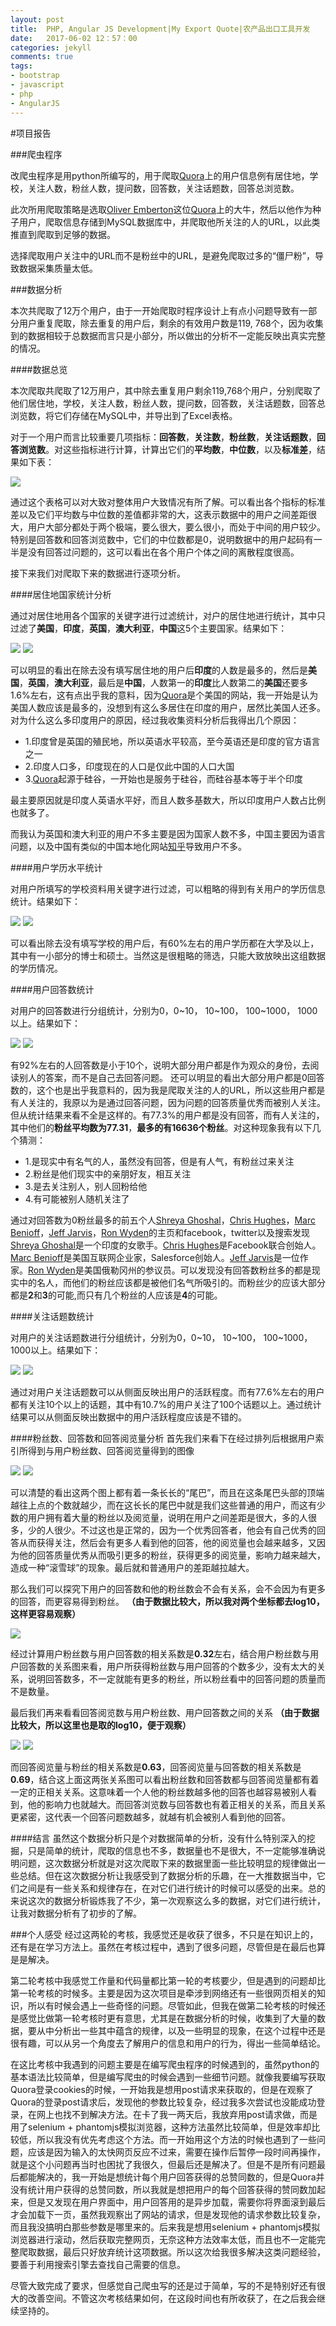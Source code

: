 ```yaml
---
layout: post
title:  PHP, Angular JS Development|My Export Quote|农产品出口工具开发
date:   2017-06-02 12：57：00
categories: jekyll
comments: true
tags:
- bootstrap
- javascript
- php
- AngularJS
---
```

#项目报告


###爬虫程序

改爬虫程序是用python所编写的，用于爬取[Quora](https://www.quora.com)上的用户信息例有居住地，学校，关注人数，粉丝人数，提问数，回答数，关注话题数，回答总浏览数。

此次所用爬取策略是选取[Oliver Emberton](https://www.quora.com/profile/Oliver-Emberton)这位[Quora](https://www.quora.com)上的大牛，然后以他作为种子用户，爬取信息存储到MySQL数据库中，并爬取他所关注的人的URL，以此类推直到爬取到足够的数据。

选择爬取用户关注中的URL而不是粉丝中的URL，是避免爬取过多的“僵尸粉”，导致数据采集质量太低。


###数据分析

本次共爬取了12万个用户，由于一开始爬取时程序设计上有点小问题导致有一部分用户重复爬取，除去重复的用户后，剩余的有效用户数是119, 768个，因为收集到的数据相较于总数据而言只是小部分，所以做出的分析不一定能反映出真实完整的情况。

####数据总览

本次爬取共爬取了12万用户，其中除去重复用户剩余119,768个用户，分别爬取了他们居住地，学校，关注人数，粉丝人数，提问数，回答数，关注话题数，回答总浏览数，将它们存储在MySQL中，并导出到了Excel表格。

对于一个用户而言比较重要几项指标：**回答数**，**关注数**，**粉丝数**，**关注话题数**，**回答浏览数**。对这些指标进行计算，计算出它们的**平均数**，**中位数**，以及**标准差**，结果如下表：

![](./pic/数据总览.png)

通过这个表格可以对大致对整体用户大致情况有所了解。可以看出各个指标的标准差以及它们平均数与中位数的差值都非常的大，这表示数据中的用户之间差距很大，用户大部分都处于两个极端，要么很大，要么很小，而处于中间的用户较少。特别是回答数和回答浏览数中，它们的中位数都是0，说明数据中的用户起码有一半是没有回答过问题的，这可以看出在各个用户个体之间的离散程度很高。

接下来我们对爬取下来的数据进行逐项分析。

####居住地国家统计分析

通过对居住地用各个国家的关键字进行过滤统计，对户的居住地进行统计，其中只过滤了**美国**，**印度**，**英国**，**澳大利亚**，**中国**这5个主要国家。结果如下：

![](./pic/国家人数统计表格.png)
![](./pic/国家人数统计.png)

可以明显的看出在除去没有填写居住地的用户后**印度**的人数是最多的，然后是**美国**，**英国**，**澳大利亚**，最后是**中国**，人数第一的**印度**比人数第二的**美国**还要多1.6%左右，这有点出乎我的意料，因为[Quora](https://www.quora.com)是个美国的网站，我一开始是认为美国人数应该是最多的，没想到有这么多居住在印度的用户，居然比美国人还多。对为什么这么多印度用户的原因，经过我收集资料分析后我得出几个原因：

- 1.印度曾是英国的殖民地，所以英语水平较高，至今英语还是印度的官方语言之一
- 2.印度人口多，印度现在的人口是仅此中国的人口大国
- 3.[Quora](https://www.quora.com)起源于硅谷，一开始也是服务于硅谷，而硅谷基本等于半个印度

最主要原因就是印度人英语水平好，而且人数多基数大，所以印度用户人数占比例也就多了。

而我认为英国和澳大利亚的用户不多主要是因为国家人数不多，中国主要因为语言问题，以及中国有类似的中国本地化网站[知乎](https://www.zhihu.com/)导致用户不多。

####用户学历水平统计

对用户所填写的学校资料用关键字进行过滤，可以粗略的得到有关用户的学历信息统计。结果如下：

![](./pic/学历统计表格.png)
![](./pic/学历统计.png)

可以看出除去没有填写学校的用户后，有60%左右的用户学历都在大学及以上，其中有一小部分的博士和硕士。当然这是很粗略的筛选，只能大致放映出这组数据的学历情况。

####用户回答数统计

对用户的回答数进行分组统计，分别为0，0~10， 10~100， 100~1000， 1000以上。结果如下：

![](./pic/回答数统计表格.png)
![](./pic/回答数统计.png)

有92%左右的人回答数是小于10个，说明大部分用户都是作为观众的身份，去阅读别人的答案，而不是自己去回答问题。
还可以明显的看出大部分用户都是0回答数的，这个也是出乎我意料的，因为我是爬取关注的人的URL，所以这些用户都是有人关注的，我原以为是通过回答问题，因为问题的回答质量优秀而被别人关注。但从统计结果来看不全是这样的。有77.3%的用户都是没有回答，而有人关注的，其中他们的**粉丝平均数为77.31**，**最多的有16636个粉丝**。对这种现象我有以下几个猜测：

- 1.是现实中有名气的人，虽然没有回答，但是有人气，有粉丝过来关注
- 2.粉丝是他们现实中的亲朋好友，相互关注
- 3.是去关注别人，别人回粉给他
- 4.有可能被别人随机关注了

通过对回答数为0粉丝最多的前五个人[Shreya Ghoshal](https://www.quora.com/profile/Shreya-Ghoshal)，[Chris Hughes](https://www.quora.com/profile/Chris-Hughes)，[Marc Benioff](https://www.quora.com/profile/Marc-Benioff)，[Jeff Jarvis](https://www.quora.com/profile/Jeff-Jarvis)，[Ron Wyden](https://www.quora.com/profile/Ron-Wyden)的主页和facebook，twitter以及搜索发现[Shreya Ghoshal](https://www.quora.com/profile/Shreya-Ghoshal)是一个印度的女歌手。[Chris Hughes](https://www.quora.com/profile/Chris-Hughes)是Facebook联合创始人。[Marc Benioff](https://www.quora.com/profile/Marc-Benioff)是美国互联网企业家，Salesforce创始人。[Jeff Jarvis](https://www.quora.com/profile/Jeff-Jarvis)是一位作家。[Ron Wyden](https://www.quora.com/profile/Ron-Wyden)是美国俄勒冈州的参议员。可以发现没有回答数粉丝多的都是现实中的名人，而他们的粉丝应该都是被他们名气所吸引的。而粉丝少的应该大部分都是**2**和**3**的可能,而只有几个粉丝的人应该是**4**的可能。

####关注话题数统计

对用户的关注话题数进行分组统计，分别为0，0~10， 10~100， 100~1000， 1000以上。结果如下：

![](./pic/关注话题数表格.png)
![](./pic/关注话题数统计.png)

通过对用户关注话题数可以从侧面反映出用户的活跃程度。而有77.6%左右的用户都有关注10个以上的话题，其中有10.7%的用户关注了100个话题以上。通过统计结果可以从侧面反映出数据中的用户活跃程度应该是不错的。

####粉丝数、回答数和回答阅览量分析
首先我们来看下在经过排列后根据用户索引所得到与用户粉丝数、回答阅览量得到的图像

![](./pic/用户粉丝数.png)
![](./pic/回答阅览数.png)

可以清楚的看出这两个图上都有着一条长长的“尾巴”，而且在这条尾巴头部的顶端越往上点的个数就越少，而在这长长的尾巴中就是我们这些普通的用户，而这有少数的用户拥有着大量的粉丝以及阅览量，说明在用户之间差距是很大，多的人很多，少的人很少。不过这也是正常的，因为一个优秀回答者，他会有自己优秀的回答从而获得关注，然后会有更多人看到他的回答，他的阅览量也会越来越多，又因为他的回答质量优秀从而吸引更多的粉丝，获得更多的阅览量，影响力越来越大，造成一种“滚雪球”的现象。最后就和普通用户的差距越拉越大。

那么我们可以探究下用户的回答数和他的粉丝数会不会有关系，会不会因为有更多的回答，而更容易得到粉丝。
**（由于数据比较大，所以我对两个坐标都去log10，这样更容易观察）**

![](./pic/粉丝数与回答数.png)

经过计算用户粉丝数与用户回答数的相关系数是**0.32**左右，结合用户粉丝数与用户回答数的关系图来看，用户所获得粉丝数与用户回答的个数多少，没有太大的关系，说明回答数多，不一定就能有更多的粉丝，所以粉丝看中的回答问题的质量而不是数量。

最后我们再来看看回答阅览数与用户粉丝数、用户回答数之间的关系
**（由于数据比较大，所以这里也是取的log10，便于观察）**

![](./pic/回答数与回答阅览量.png)
![](./pic/回答阅览量与粉丝数.png)

而回答阅览量与粉丝的相关系数是**0.63**，回答阅览量与回答数的相关系数是**0.69**，结合这上面这两张关系图可以看出粉丝数和回答数都与回答阅览量都有着一定的正相关关系。这意味着一个人他的粉丝数越多他的回答也越容易被别人看到，他的影响力也就越大。而回答浏览数与回答数也有着正相关的关系，而且关系更紧密，这代表一个回答问题数越多，就越有机会被别人看到他的回答。

####结言
虽然这个数据分析只是个对数据简单的分析，没有什么特别深入的挖掘，只是简单的统计，爬取的信息也不多，数据量也不是很大，不一定能够准确说明问题，这次数据分析就是对这次爬取下来的数据里面一些比较明显的规律做出一些总结。但在这次数据分析让我感受到了数据分析的乐趣，在一大推数据当中，它们之间是有一些关系和规律存在，在对它们进行统计的时候可以感受的出来。总的来说这次的数据分析锻炼我了不少，第一次观察这么多的数据，对它们进行统计，让我对数据分析有了初步的了解。


###个人感受
经过这两轮的考核，我感觉还是收获了很多，不只是在知识上的，还有是在学习方法上。虽然在考核过程中，遇到了很多问题，尽管但是在最后也算是是解决。

第二轮考核中我感觉工作量和代码量都比第一轮的考核要少，但是遇到的问题却比第一轮考核的时候多。主要是因为这次项目是牵涉到网络还有一些很网页相关的知识，所以有时候会遇上一些奇怪的问题。尽管如此，但我在做第二轮考核的时候还是感觉比做第一轮考核时更有意思，尤其是在数据分析的时候，收集到了大量的数据，要从中分析出一些其中蕴含的规律，以及一些明显的现象，在这个过程中还是很有趣，可以从另一个角度去了解用户的信息和用户的行为，得出一些简单结论。

在这比考核中我遇到的问题主要是在编写爬虫程序的时候遇到的，虽然python的基本语法比较简单，但是编写爬虫的时候会遇到一些细节问题。就像我要编写获取Quora登录cookies的时候，一开始我是想用post请求来获取的，但是在观察了Quora的登录post请求后，发现他的参数比较复杂，经过我多次尝试也没能成功登录，在网上也找不到解决方法。在卡了我一两天后，我放弃用post请求做，而是用了selenium + phantomjs模拟浏览器，这种方法虽然比较简单，但是效率却比较低，所以我没有优先考虑这个方法。而一开始用这个方法的时候也遇到了一些问题，应该是因为输入的太快网页反应不过来，需要在操作后暂停一段时间再操作，就是这个小问题再当时也困扰了我很久，但最后还是解决了。但是不是所有问题最后都能解决的，我一开始是想统计每个用户回答获得的总赞同数的，但是Quora并没有统计用户获得的总赞同数，所以我就是想把用户的每个回答获得的赞同数加起来，但是又发现在用户界面中，用户回答用的是异步加载，需要你将界面滚到最后才会加载下一页，虽然我观察出了网站的请求，但是发现他的请求参数比较复杂，而且我没搞明白那些参数是哪里来的。后来我是想用selenium + phantomjs模拟浏览器进行滚动，然后获取完整网页，无奈这种方法效率太低，而且也不一定能完整爬取数据，最后只好放弃统计这项数据。所以这次给我很多解决这类问题经验，要善于利用搜索引擎去查找自己需要的信息。

尽管大致完成了要求，但感觉自己爬虫写的还是过于简单，写的不是特别好还有很大的改善空间。不管这次考核结果如何，在这段时间也有所收获了，在之后我会继续坚持的。